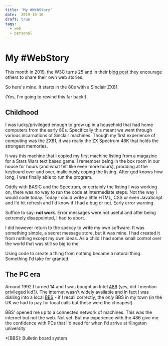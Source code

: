 ```yaml
---
title: 'My #WebStory'
date:  2019-10-16
draft: true
tags:
  - web
  - personal
---
```


# My #WebStory

This month in 2019, the W3C turns 25 and in their [blog post](https://www.w3.org/blog/2019/10/what-are-your-webstories/) they encourage others to share their own web stories.

So here's mine. It starts in the 80s with a Sinclair ZX81.

(Yes, I'm going to rewind this far back!).

<!--more-->

## Childhood

I was lucky/privileged enough to grow up in a household that had home computers from the early 80s. Specifically this meant we went through various incarnations of Sinclair machines. Though my first experience of computing was the ZX81, it was really the ZX Spectrum 48K that holds the strongest memories.

It was this machine that I copied my first machine listing from a magazine for a Stars Wars text based game. I remember being in the box room in our house for hours (and what felt like even more hours), prodding at the keyboard over and over, maliciously coping the listing. After god knows how long, I was finally able to run the program.

Oddly with BASIC and the Spectrum, or certainly the listing I was working on, there was no way to run the code at intermediate steps. Not the way I would code today. Today I could write a little HTML, CSS or even JavaScript and I'd hit refresh and I'd know if I had a bug or not. Early error warning.

Suffice to say: **not work**. Error messages were not useful and after being extremely disappointed, I had to abort.

I did however return to the speccy to write my own software. It was something simple, a secret message store, but it was mine. I had created it from nothing except my own ideas. As a child I had some small control over the world that was still so big to me.

Using code to create a thing from nothing became a natural thing. Something I'd take for granted.

## The PC era

Around 1992 I turned 14 and I was bought an Intel [486](https://en.m.wikipedia.org/wiki/Intel_80486) (yes, did I mention privileged kid?). The internet wasn't widely available and in fact I was dialling into a local [BBS](https://en.m.wikipedia.org/wiki/Bulletin_board_system) - if I recall correctly, the _only_ BBS in my town (in the UK we had to pay for local calls but these were the cheapest).

BBS' opened me up to a connected network of machines. This was the internet but not the web. Not yet. But my experience with the 486 give me the confidence with PCs that I'd need for when I'd arrive at Kingston university






*[BBS]: Bulletin board system
